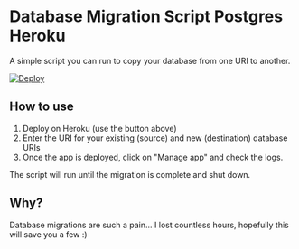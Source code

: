 # Database Migration Script Postgres Heroku
A simple script you can run to copy your database from one URI to another.

[![Deploy](https://www.herokucdn.com/deploy/button.svg)](https://heroku.com/deploy)

## How to use
1. Deploy on Heroku (use the button above)
2. Enter the URI for your existing (source) and new (destination) database URIs
3. Once the app is deployed, click on "Manage app" and check the logs.

The script will run until the migration is complete and shut down.

## Why?
Database migrations are such a pain... I lost countless hours, hopefully this will save you a few :)
